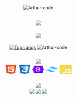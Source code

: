 <div align="center">

  <img alt="Arthur-code" height="180" src="https://i.pinimg.com/originals/ac/8f/61/ac8f610d390a504026b5e7bd2b67818f.gif">

  ## <img src="https://readme-typing-svg.demolab.com?font=Roboto&weight=900&size=24&duration=1&pause=1&color=4F6969FF&center=true&vCenter=true&repeat=false&width=435&lines=Ol%C3%A1!+Me+chamo+Arthur+Tachini">

</div>

<div align="center">
 
  #### <img src="https://readme-typing-svg.demolab.com?font=Roboto&weight=500&size=16&pause=1000&color=698D8D&center=true&vCenter=true&width=500&height=60&lines=Atuo+como+desenvolvedor+Front-End;Amo+novos+desafios+na+%C3%A1rea+tecnol%C3%B3gica!">
  
  <div>
      
  [![Top Langs](https://github-readme-stats.vercel.app/api/top-langs/?username=tachiniarthur&layout=compact&theme=dark&show_icons=true)](https://github.com/tachiniarthur/github-readme-stats) <img alt="Arthur-code" height="115" width="185" src="https://media.giphy.com/media/SWoSkN6DxTszqIKEqv/giphy.gif">

</div>

##

<div align="center">
  
  <img src="https://readme-typing-svg.demolab.com?font=Roboto&weight=500&size=16&duration=1&pause=1&color=698D8D&center=true&vCenter=true&repeat=false&width=500&height=60&lines=+Minhas+tecnologias%3A">

  <div style="display: inline_block">
    <img align="center" alt="Arthur-HTML" height="30" width="40" src="https://raw.githubusercontent.com/devicons/devicon/master/icons/html5/html5-original.svg">
    <img align="center" alt="Arthur-CSS" height="30" width="40" src="https://raw.githubusercontent.com/devicons/devicon/master/icons/css3/css3-original.svg">
    <img align="center" alt="Arthur-CSS" height="30" width="40" src="https://raw.githubusercontent.com/devicons/devicon/master/icons/bootstrap/bootstrap-original.svg">
    <img align="center" alt="Arthur-Tail" height="30" width="40" src="https://raw.githubusercontent.com/devicons/devicon/master/icons/tailwindcss/tailwindcss-plain.svg">
    <img align="center" alt="Arthur-Js" height="30" width="40" src="https://raw.githubusercontent.com/devicons/devicon/master/icons/javascript/javascript-plain.svg">
  </div>

</div>

##

<div align="center">

  <img src="https://readme-typing-svg.demolab.com?font=Roboto&weight=500&size=16&duration=1&pause=1&color=698D8D&center=true&vCenter=true&repeat=false&width=500&height=60&lines=Voc%C3%AA+pode+entrar+em+contato+comigo+por%3A">
  
  <div>
    <a href="https://www.linkedin.com/in/arthur-henrique-tachini-635622210/" target="_blank"><img src="https://img.shields.io/badge/-LinkedIn-%230077B5?style=for-the-badge&logo=linkedin&logoColor=white" target="_blank"></a>
    <a href="https://www.instagram.com/tachiini_/" target="_blank"><img src="https://img.shields.io/badge/-Instagram-%23E4405F?style=for-the-badge&logo=instagram&logoColor=white" target="_blank"></a>
    <a href = "mailto:tachiniarthur@gmail.com"><img src="https://img.shields.io/badge/-Gmail-%23333?style=for-the-badge&logo=gmail&logoColor=white" target="_blank"></a>
  </div>

</div>
